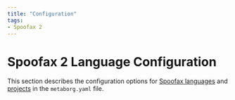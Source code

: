 ```yaml
---
title: "Configuration"
tags:
- Spoofax 2
---
```

# Spoofax 2 Language Configuration

This section describes the configuration options for [Spoofax languages](language)
and [projects](project) in the `metaborg.yaml` file.
